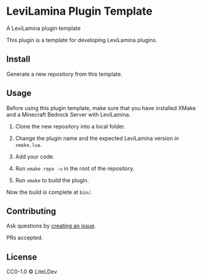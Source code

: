 # LeviLamina Plugin Template

A LeviLamina plugin template

This plugin is a template for developing LeviLamina plugins.

## Install

Generate a new repository from this template.

## Usage

Before using this plugin template, make sure that you have installed XMake and a Minecraft Bedrock Server with LeviLamina.

1. Clone the new repository into a local folder.

1. Change the plugin name and the expected LeviLamina version in `xmake.lua`.

1. Add your code.

1. Run `xmake repo -u` in the root of the repository.

1. Run `xmake` to build the plugin.

Now the build is complete at `bin/`.

## Contributing

Ask questions by [creating an issue](https://github.com/LiteLDev/levilamina-plugin-template/issues/new/choose).

PRs accepted.

## License

CC0-1.0 © LiteLDev
